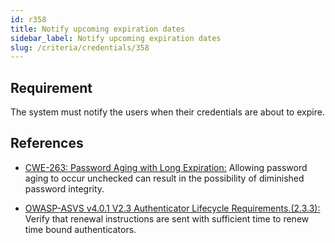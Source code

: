 ```yaml
---
id: r358
title: Notify upcoming expiration dates
sidebar_label: Notify upcoming expiration dates
slug: /criteria/credentials/358
---
```


## Requirement

The system must notify the users when their credentials are about to expire.

## References

- [CWE-263: Password Aging with Long Expiration:](https://cwe.mitre.org/data/definitions/263.html)
Allowing password aging to occur unchecked can result in the possibility of
diminished password integrity.

- [OWASP-ASVS v4.0.1 V2.3 Authenticator Lifecycle Requirements.(2.3.3):](https://owasp.org/www-project-application-security-verification-standard/)
Verify that renewal instructions are sent with sufficient time to renew
time bound authenticators.
